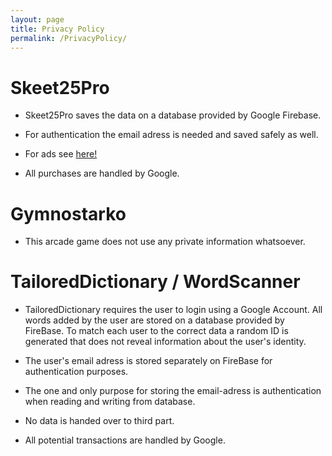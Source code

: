 ```yaml
---
layout: page
title: Privacy Policy
permalink: /PrivacyPolicy/
---
```

# Skeet25Pro

- Skeet25Pro saves the data on a database provided by Google Firebase.

- For authentication the email adress is needed and saved safely as well.

- For ads see [here!](https://appodeal.com/privacy-policy/)

- All purchases are handled by Google.

# Gymnostarko 
- This arcade game does not use any private information whatsoever.

# TailoredDictionary / WordScanner

- TailoredDictionary requires the user to login using a Google Account. All words added by the user are stored on a database provided by FireBase. To match each user to the correct data a random ID is generated that does not reveal information about the user's identity.

- The user's email adress is stored separately on FireBase for authentication purposes. 

- The one and only purpose for storing the email-adress is authentication when reading and writing from database.

- No data is handed over to third part.

- All potential transactions are handled by Google.

